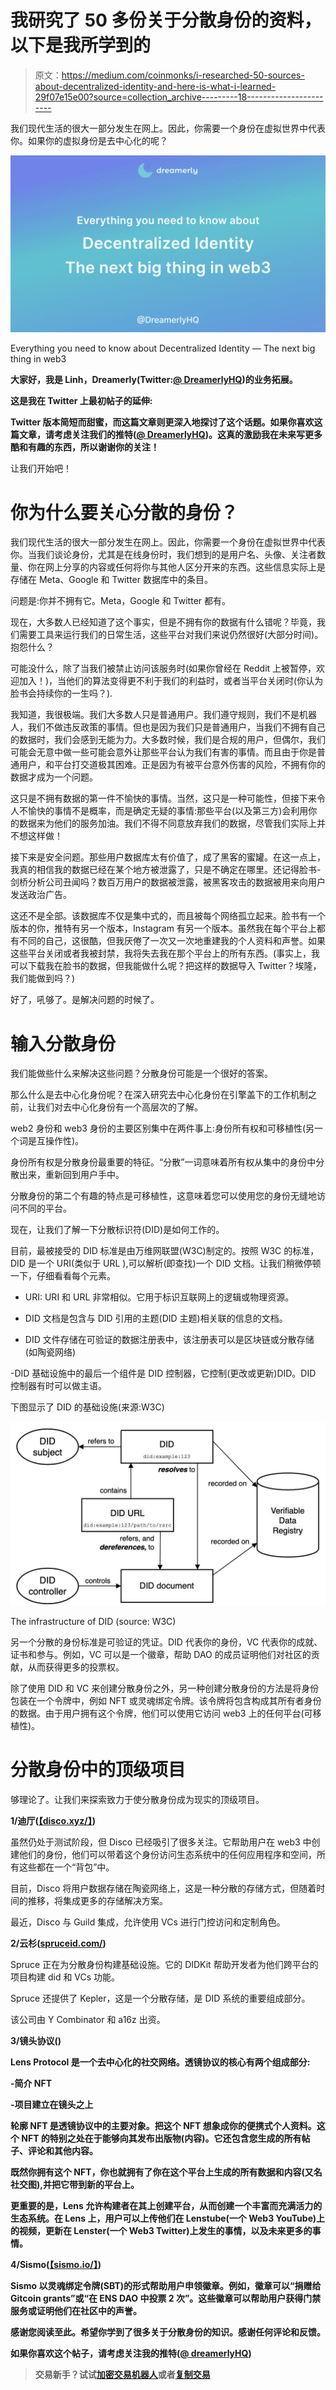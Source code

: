 # 我研究了 50 多份关于分散身份的资料，以下是我所学到的

> 原文：<https://medium.com/coinmonks/i-researched-50-sources-about-decentralized-identity-and-here-is-what-i-learned-29f07e15e00?source=collection_archive---------18----------------------->

我们现代生活的很大一部分发生在网上。因此，你需要一个身份在虚拟世界中代表你。如果你的虚拟身份是去中心化的呢？

![](img/220199fb531da2fb34cbd546d5b2479d.png)

Everything you need to know about Decentralized Identity — The next big thing in web3

**大家好，我是 Linh，Dreamerly(Twitter:**[**@ DreamerlyHQ**](https://twitter.com/DreamerlyHQ)**)的业务拓展。**

**这是我在 Twitter 上最初帖子的延伸:**

**Twitter 版本简短而甜蜜，而这篇文章则更深入地探讨了这个话题。如果你喜欢这篇文章，请考虑关注我们的推特(**[**@ DreamerlyHQ**](https://twitter.com/DreamerlyHQ)**)。这真的激励我在未来写更多酷和有趣的东西，所以谢谢你的关注！**

让我们开始吧！

# 你为什么要关心分散的身份？

我们现代生活的很大一部分发生在网上。因此，你需要一个身份在虚拟世界中代表你。当我们谈论身份，尤其是在线身份时，我们想到的是用户名、头像、关注者数量、你在网上分享的内容或任何将你与其他人区分开来的东西。这些信息实际上是存储在 Meta、Google 和 Twitter 数据库中的条目。

问题是:你并不拥有它。Meta，Google 和 Twitter 都有。

现在，大多数人已经知道了这个事实，但是不拥有你的数据有什么错呢？毕竟，我们需要工具来运行我们的日常生活，这些平台对我们来说仍然很好(大部分时间)。抱怨什么？

可能没什么，除了当我们被禁止访问该服务时(如果你曾经在 Reddit 上被暂停，欢迎加入！)，当他们的算法变得更不利于我们的利益时，或者当平台关闭时(你认为脸书会持续你的一生吗？).

我知道，我很极端。我们大多数人只是普通用户。我们遵守规则，我们不是机器人，我们不做违反政策的事情。但也是因为我们只是普通用户，当我们不拥有自己的数据时，我们会感到无能为力。大多数时候，我们是合规的用户，但偶尔，我们可能会无意中做一些可能会意外让那些平台认为我们有害的事情。而且由于你是普通用户，和平台打交道极其困难。正是因为有被平台意外伤害的风险，不拥有你的数据才成为一个问题。

这只是不拥有数据的第一件不愉快的事情。当然，这只是一种可能性，但接下来令人不愉快的事情不是概率，而是确定无疑的事情:那些平台(以及第三方)会利用你的数据来为他们的服务加油。我们不得不同意放弃我们的数据，尽管我们实际上并不想这样做！

接下来是安全问题。那些用户数据库太有价值了，成了黑客的蜜罐。在这一点上，我真的相信我的数据已经在某个地方被泄露了，只是不确定在哪里。还记得脸书-剑桥分析公司丑闻吗？数百万用户的数据被泄露，被黑客攻击的数据被用来向用户发送政治广告。

这还不是全部。该数据库不仅是集中式的，而且被每个网络孤立起来。脸书有一个版本的你，推特有另一个版本，Instagram 有另一个版本。虽然我在每个平台上都有不同的自己，这很酷，但我厌倦了一次又一次地重建我的个人资料和声誉。如果这些平台关闭或者我被封禁，我将失去我在那个平台上的所有东西。(事实上，我可以下载我在脸书的数据，但我能做什么呢？把这样的数据导入 Twitter？埃隆，我们能做到吗？)

好了，吼够了。是解决问题的时候了。

# 输入分散身份

我们能做些什么来解决这些问题？分散身份可能是一个很好的答案。

那么什么是去中心化身份呢？在深入研究去中心化身份在引擎盖下的工作机制之前，让我们对去中心化身份有一个高层次的了解。

web2 身份和 web3 身份的主要区别集中在两件事上:身份所有权和可移植性(另一个词是互操作性)。

身份所有权是分散身份最重要的特征。“分散”一词意味着所有权从集中的身份中分散出来，重新回到用户手中。

分散身份的第二个有趣的特点是可移植性，这意味着您可以使用您的身份无缝地访问不同的平台。

现在，让我们了解一下分散标识符(DID)是如何工作的。

目前，最被接受的 DID 标准是由万维网联盟(W3C)制定的。按照 W3C 的标准，DID 是一个 URI(类似于 URL ),可以解析(即查找)一个 DID 文档。让我们稍微停顿一下，仔细看看每个元素。

- URI: URI 和 URL 非常相似。它用于标识互联网上的逻辑或物理资源。

- DID 文档是包含与 DID 引用的主题(DID 主题)相关联的信息的文档。

- DID 文件存储在可验证的数据注册表中，该注册表可以是区块链或分散存储(如陶瓷网络)

-DID 基础设施中的最后一个组件是 DID 控制器，它控制(更改或更新)DID。DID 控制器有时可以做主语。

下图显示了 DID 的基础设施(来源:W3C)

![](img/f131de8ad44f0c88af7175081e8764d4.png)

The infrastructure of DID (source: W3C)

另一个分散的身份标准是可验证的凭证。DID 代表你的身份，VC 代表你的成就、证书和参与。例如，VC 可以是一个徽章，帮助 DAO 的成员证明他们对社区的贡献，从而获得更多的投票权。

除了使用 DID 和 VC 来创建分散身份之外，另一种创建分散身份的方法是将身份包装在一个令牌中，例如 NFT 或灵魂绑定令牌。该令牌将包含构成其所有者身份的数据。由于用户拥有这个令牌，他们可以使用它访问 web3 上的任何平台(可移植性)。

# 分散身份中的顶级项目

够理论了。让我们来探索致力于使分散身份成为现实的顶级项目。

**1/迪厅(**[**【disco.xyz/】**](https://disco.xyz/)**)**

虽然仍处于测试阶段，但 Disco 已经吸引了很多关注。它帮助用户在 web3 中创建他们的身份，他们可以带着这个身份访问生态系统中的任何应用程序和空间，所有这些都在一个“背包”中。

目前，Disco 将用户数据存储在陶瓷网络上，这是一种分散的存储方式，但随着时间的推移，将集成更多的存储解决方案。

最近，Disco 与 Guild 集成，允许使用 VCs 进行门控访问和定制角色。

**2/云杉(**[**spruceid.com/**](https://www.spruceid.com/)**)**

Spruce 正在为分散身份构建基础设施。它的 DIDKit 帮助开发者为他们跨平台的项目构建 did 和 VCs 功能。

Spruce 还提供了 Kepler，这是一个分散存储，是 DID 系统的重要组成部分。

该公司由 Y Combinator 和 a16z 出资。

**3/镜头协议(**[](https://lens.xyz/)****)****

**Lens Protocol 是一个去中心化的社交网络。透镜协议的核心有两个组成部分:**

**-简介 NFT**

**-项目建立在镜头之上**

**轮廓 NFT 是透镜协议中的主要对象。把这个 NFT 想象成你的便携式个人资料。这个 NFT 的特别之处在于能够向其发布出版物(内容)。它还包含您生成的所有帖子、评论和其他内容。**

**既然你拥有这个 NFT，你也就拥有了你在这个平台上生成的所有数据和内容(又名社交图),并把它带到新的平台上。**

**更重要的是，Lens 允许构建者在其上创建平台，从而创建一个丰富而充满活力的生态系统。在 Lens 上，用户可以上传他们在 Lenstube(一个 Web3 YouTube)上的视频，更新在 Lenster(一个 Web3 Twitter)上发生的事情，以及未来更多的事情。**

****4/Sismo(**[**【sismo.io/】**](https://www.sismo.io/)**)****

**Sismo 以灵魂绑定令牌(SBT)的形式帮助用户申领徽章。例如，徽章可以“捐赠给 Gitcoin grants”或“在 ENS DAO 中投票 2 次”。这些徽章可以帮助用户获得门禁服务或证明他们在社区中的声誉。**

****感谢您阅读至此。希望你学到了很多关于分散身份的知识。感谢任何评论和反馈。****

****如果你喜欢这个帖子，请考虑关注我的推特(**[**@ dreamerlyHQ**](https://twitter.com/DreamerlyHQ)**)****

> **交易新手？试试[加密交易机器人](/coinmonks/crypto-trading-bot-c2ffce8acb2a)或者[复制交易](/coinmonks/top-10-crypto-copy-trading-platforms-for-beginners-d0c37c7d698c)**